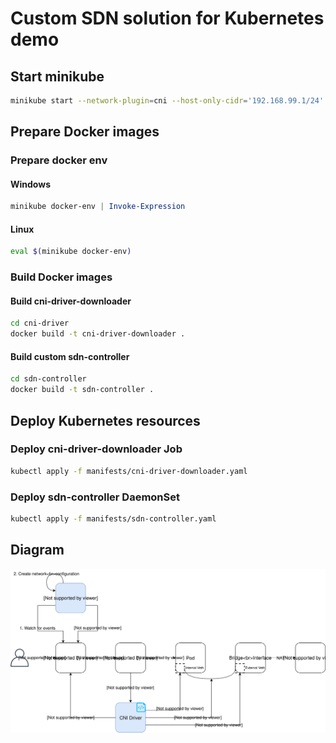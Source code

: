# Custom SDN solution for Kubernetes demo

## Start minikube

```bash
minikube start --network-plugin=cni --host-only-cidr='192.168.99.1/24' --extra-config=apiserver.insecure-port=8080 --extra-config=apiserver.insecure-bind-address=0.0.0.0
```

## Prepare Docker images

### Prepare docker env

#### Windows

```powershell
minikube docker-env | Invoke-Expression
```

#### Linux

```bash
eval $(minikube docker-env)
```

### Build Docker images

#### Build cni-driver-downloader

```bash
cd cni-driver
docker build -t cni-driver-downloader .
```

#### Build custom sdn-controller

```bash
cd sdn-controller
docker build -t sdn-controller .
```

## Deploy Kubernetes resources

### Deploy cni-driver-downloader Job

```bash
kubectl apply -f manifests/cni-driver-downloader.yaml
```

### Deploy sdn-controller DaemonSet

```bash
kubectl apply -f manifests/sdn-controller.yaml
```

## Diagram

![Alt](images/diagram.svg)
